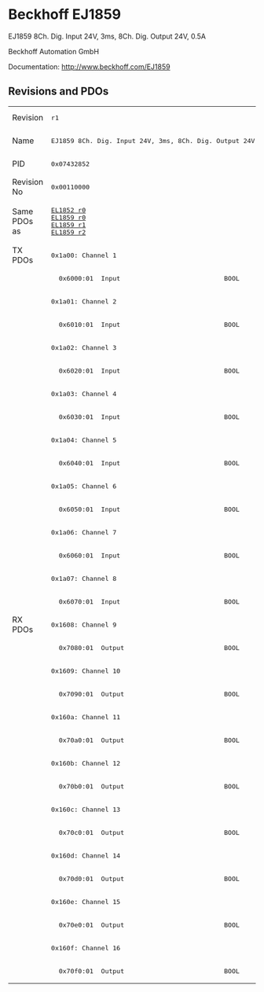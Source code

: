 # Beckhoff EJ1859

EJ1859 8Ch. Dig. Input 24V, 3ms, 8Ch. Dig. Output 24V, 0.5A

Beckhoff Automation GmbH

Documentation: <a href="http://www.beckhoff.com/EJ1859">http://www.beckhoff.com/EJ1859</a>

## Revisions and PDOs
<table>
<tr >
<td class="first">Revision</td>
<td ><pre>r1</pre></td>
</tr>
<tr >
<td class="first">Name</td>
<td ><pre>EJ1859 8Ch. Dig. Input 24V, 3ms, 8Ch. Dig. Output 24V, 0.5A</pre></td>
</tr>
<tr >
<td class="first">PID</td>
<td ><pre>0x07432852</pre></td>
</tr>
<tr >
<td class="first">Revision No</td>
<td ><pre>0x00110000</pre></td>
</tr>
<tr >
<td class="first">Same PDOs as</td>
<td ><pre><a href="EL1852">EL1852 r0</a><br/><a href="EL1859">EL1859 r0</a><br/><a href="EL1859">EL1859 r1</a><br/><a href="EL1859">EL1859 r2</a></pre></td>
</tr>
<tr class="txpdo pdosection">
<td class="first" rowspan=16 valign=top>TX PDOs</td>
<td><pre>0x1a00: Channel 1</pre></td>
<td></td>
</tr>
<tr class="txpdo">
<td class="first"><pre>  0x6000:01  Input                           BOOL</pre></td>
</tr>
<tr class="txpdo pdosection">
<td class="first"><pre>0x1a01: Channel 2</pre></td>
</tr>
<tr class="txpdo">
<td class="first"><pre>  0x6010:01  Input                           BOOL</pre></td>
</tr>
<tr class="txpdo pdosection">
<td class="first"><pre>0x1a02: Channel 3</pre></td>
</tr>
<tr class="txpdo">
<td class="first"><pre>  0x6020:01  Input                           BOOL</pre></td>
</tr>
<tr class="txpdo pdosection">
<td class="first"><pre>0x1a03: Channel 4</pre></td>
</tr>
<tr class="txpdo">
<td class="first"><pre>  0x6030:01  Input                           BOOL</pre></td>
</tr>
<tr class="txpdo pdosection">
<td class="first"><pre>0x1a04: Channel 5</pre></td>
</tr>
<tr class="txpdo">
<td class="first"><pre>  0x6040:01  Input                           BOOL</pre></td>
</tr>
<tr class="txpdo pdosection">
<td class="first"><pre>0x1a05: Channel 6</pre></td>
</tr>
<tr class="txpdo">
<td class="first"><pre>  0x6050:01  Input                           BOOL</pre></td>
</tr>
<tr class="txpdo pdosection">
<td class="first"><pre>0x1a06: Channel 7</pre></td>
</tr>
<tr class="txpdo">
<td class="first"><pre>  0x6060:01  Input                           BOOL</pre></td>
</tr>
<tr class="txpdo pdosection">
<td class="first"><pre>0x1a07: Channel 8</pre></td>
</tr>
<tr class="txpdo">
<td class="first"><pre>  0x6070:01  Input                           BOOL</pre></td>
</tr>
<tr class="rxpdo pdosection">
<td class="first" rowspan=16 valign=top>RX PDOs</td>
<td><pre>0x1608: Channel 9</pre></td>
<td></td>
</tr>
<tr class="rxpdo">
<td class="first"><pre>  0x7080:01  Output                          BOOL</pre></td>
</tr>
<tr class="rxpdo pdosection">
<td class="first"><pre>0x1609: Channel 10</pre></td>
</tr>
<tr class="rxpdo">
<td class="first"><pre>  0x7090:01  Output                          BOOL</pre></td>
</tr>
<tr class="rxpdo pdosection">
<td class="first"><pre>0x160a: Channel 11</pre></td>
</tr>
<tr class="rxpdo">
<td class="first"><pre>  0x70a0:01  Output                          BOOL</pre></td>
</tr>
<tr class="rxpdo pdosection">
<td class="first"><pre>0x160b: Channel 12</pre></td>
</tr>
<tr class="rxpdo">
<td class="first"><pre>  0x70b0:01  Output                          BOOL</pre></td>
</tr>
<tr class="rxpdo pdosection">
<td class="first"><pre>0x160c: Channel 13</pre></td>
</tr>
<tr class="rxpdo">
<td class="first"><pre>  0x70c0:01  Output                          BOOL</pre></td>
</tr>
<tr class="rxpdo pdosection">
<td class="first"><pre>0x160d: Channel 14</pre></td>
</tr>
<tr class="rxpdo">
<td class="first"><pre>  0x70d0:01  Output                          BOOL</pre></td>
</tr>
<tr class="rxpdo pdosection">
<td class="first"><pre>0x160e: Channel 15</pre></td>
</tr>
<tr class="rxpdo">
<td class="first"><pre>  0x70e0:01  Output                          BOOL</pre></td>
</tr>
<tr class="rxpdo pdosection">
<td class="first"><pre>0x160f: Channel 16</pre></td>
</tr>
<tr class="rxpdo">
<td class="first"><pre>  0x70f0:01  Output                          BOOL</pre></td>
</tr>
</table>
